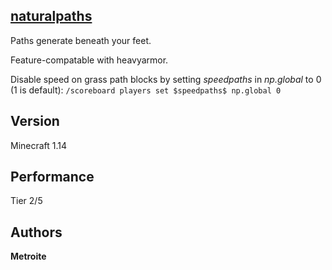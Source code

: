 ## [naturalpaths](https://minhaskamal.github.io/DownGit/#/home?url=https://github.com/Metroite/datapacks/tree/master/naturalpaths&rootDirectory=false)

Paths generate beneath your feet.

Feature-compatable with heavyarmor.

Disable speed on grass path blocks by setting *$speedpaths$* in *np.global* to 0 (1 is default): `/scoreboard players set $speedpaths$ np.global 0`

## Version

Minecraft 1.14

## Performance

Tier 2/5

## Authors

**Metroite**
